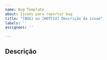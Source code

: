 ```yaml
---
name: Bug Template
about: Issues para reportar bug
title: "[BUG] ou [HOTFIX] Descrição da issue"
labels: ''
assignees: ''

---
```


## Descrição
<!-- Descrição da ocorrência do erro ou o que essa issue corrige. -->
